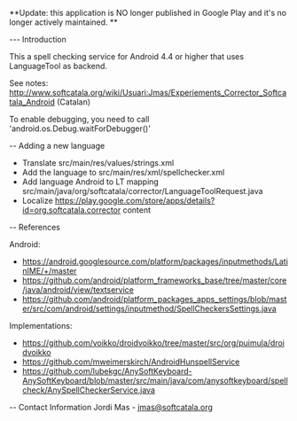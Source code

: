 
**Update: this application is NO longer published in Google Play and it's no longer actively maintained.
**

--- Introduction

This a spell checking service for Android 4.4 or higher that uses LanguageTool as backend.

See notes: http://www.softcatala.org/wiki/Usuari:Jmas/Experiements_Corrector_Softcatala_Android (Catalan)

To enable debugging, you need to call 'android.os.Debug.waitForDebugger()'		

-- Adding a new language

* Translate src/main/res/values/strings.xml
* Add the language to src/main/res/xml/spellchecker.xml
* Add language Android to LT mapping src/main/java/org/softcatala/corrector/LanguageToolRequest.java
* Localize https://play.google.com/store/apps/details?id=org.softcatala.corrector content

-- References

Android:

* https://android.googlesource.com/platform/packages/inputmethods/LatinIME/+/master
* https://github.com/android/platform_frameworks_base/tree/master/core/java/android/view/textservice
* https://github.com/android/platform_packages_apps_settings/blob/master/src/com/android/settings/inputmethod/SpellCheckersSettings.java

Implementations:

* https://github.com/voikko/droidvoikko/tree/master/src/org/puimula/droidvoikko
* https://github.com/mweimerskirch/AndroidHunspellService
* https://github.com/lubekgc/AnySoftKeyboard-AnySoftKeyboard/blob/master/src/main/java/com/anysoftkeyboard/spellcheck/AnySpellCheckerService.java

-- Contact Information
Jordi Mas - jmas@softcatala.org


